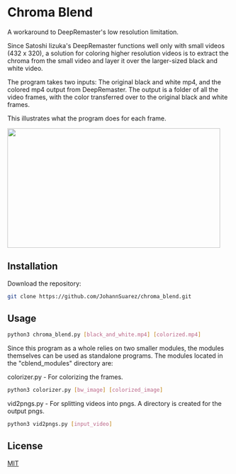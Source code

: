 ﻿# Chroma Blend

A workaround to DeepRemaster's low resolution limitation.

Since Satoshi Iizuka's DeepRemaster functions well only with small videos (432 x 320), a solution for coloring higher resolution videos is to extract the chroma from the small video and layer it over the larger-sized black and white video.

The program takes two inputs: The original black and white mp4, and the colored mp4 output from DeepRemaster. The output is a folder of all the video frames, with the color transferred over to the original black and white frames.

This illustrates what the program does for each frame.

<img src="https://i.imgur.com/Euuqf5K.gif" width="480" height="270">

## Installation

Download the repository:

```bash
git clone https://github.com/JohannSuarez/chroma_blend.git
```

## Usage

```bash
python3 chroma_blend.py [black_and_white.mp4] [colorized.mp4]
```

Since this program as a whole relies on two smaller modules, the modules themselves can be used as standalone programs.
The modules located in the "cblend_modules" directory are:

colorizer.py - For colorizing the frames.

```bash
python3 colorizer.py [bw_image] [colorized_image]
```


vid2pngs.py - For splitting videos into pngs. A directory is created for the output pngs.

```bash
python3 vid2pngs.py [input_video]
```


## License
[MIT](https://choosealicense.com/licenses/mit/)
